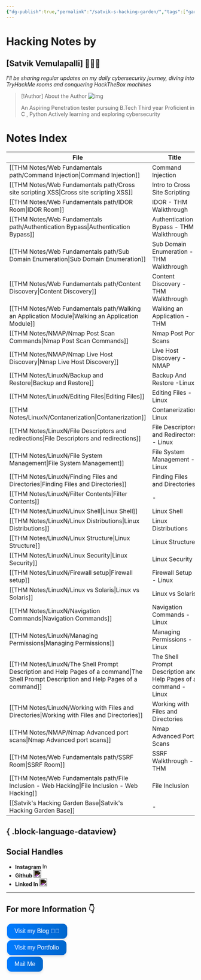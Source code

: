 ```yaml
---
{"dg-publish":true,"permalink":"/satvik-s-hacking-garden/","tags":["gardenEntry"]}
---
```


# Hacking Notes by
## [Satvik Vemulapalli] 💌🧑‍💻

*I'll be sharing regular updates on my daily cybersecurity journey, diving into TryHackMe rooms and conquering HackTheBox machines*


> [!Author] About the Author
> ![img](https://dl.dropbox.com/scl/fi/00hpz9sf96v4gugpvx7t9/profile.jpg?rlkey=yet0g0rb9ofkl806vvhmkjail&st=29odljov&dl=0)
> 
> 
> An Aspiring Penetration tester pursuing B.Tech Third year
> Proficient in C , Python 
> Actively learning and exploring cybersecurity
> 
# Notes Index

| File                                                                                                                                       | Title                                                            | Walkthrough                                                                      |
| ------------------------------------------------------------------------------------------------------------------------------------------ | ---------------------------------------------------------------- | -------------------------------------------------------------------------------- |
| [[THM Notes/Web Fundamentals path/Command Injection\|Command Injection]]                                                                | Command Injection                                                | https://blog.satvik.live/post/THM%2FWEB%2FCommand-Injection-THM                  |
| [[THM Notes/Web Fundamentals path/Cross site scripting XSS\|Cross site scripting XSS]]                                                  | Intro to Cross Site Scripting                                    | https://blog.satvik.live/post/THM%2FWEB%2FIntro-to-Cross-Site-Scripting          |
| [[THM Notes/Web Fundamentals path/IDOR Room\|IDOR Room]]                                                                                | IDOR - THM Walkthrough                                           | https://blog.satvik.live/post/THM%2FWEB%2FIDOR-THM-Walkthrough                   |
| [[THM Notes/Web Fundamentals path/Authentication Bypass\|Authentication Bypass]]                                                        | Authentication Bypass - THM Walkthrough                          | https://blog.satvik.live/post/THM%2FWEB%2FAuthentication-Bypass-THM-Walkthrough  |
| [[THM Notes/Web Fundamentals path/Sub Domain Enumeration\|Sub Domain Enumeration]]                                                      | Sub Domain Enumeration - THM Walkthrough                         | https://blog.satvik.live/post/THM%2FWEB%2FSub-Domain-Enumeration-THM-Walkthrough |
| [[THM Notes/Web Fundamentals path/Content Discovery\|Content Discovery]]                                                                | Content Discovery - THM Walkthrough                              | https://blog.satvik.live/post/THM%2FWEB%2FContent-Discovery-THM-Walkthrough      |
| [[THM Notes/Web Fundamentals path/Walking an Application Module\|Walking an Application Module]]                                        | Walking an Application - THM                                     | https://blog.satvik.live/post/THM%2FWEB%2FWalking-an-Application-THM             |
| [[THM Notes/NMAP/Nmap Post Scan Commands\|Nmap Post Scan Commands]]                                                                     | Nmap Post Port Scans                                             | https://blog.satvik.live/post/THM%2FNMAP%2FNmap-Post-Port-Scans                  |
| [[THM Notes/NMAP/Nmap Live Host Discovery\|Nmap Live Host Discovery]]                                                                   | Live Host Discovery - NMAP                                       | https://blog.satvik.live/post/THM%2FNMAP%2FLive-Host-Discovery                   |
| [[THM Notes/LinuxN/Backup and Restore\|Backup and Restore]]                                                                             | Backup And Restore -Linux                                        | \-                                                                               |
| [[THM Notes/LinuxN/Editing Files\|Editing Files]]                                                                                       | Editing Files - Linux                                            | \-                                                                               |
| [[THM Notes/LinuxN/Contanerization\|Contanerization]]                                                                                   | Contanerization Linux                                            | \-                                                                               |
| [[THM Notes/LinuxN/File Descriptors and redirections\|File Descriptors and redirections]]                                               | File Descriptors and Redirectors - Linux                         | \-                                                                               |
| [[THM Notes/LinuxN/File System Management\|File System Management]]                                                                     | File System Management - Linux                                   | \-                                                                               |
| [[THM Notes/LinuxN/Finding Files and Directories\|Finding Files and Directories]]                                                       | Finding Files and Directories                                    | \-                                                                               |
| [[THM Notes/LinuxN/Filter Contents\|Filter Contents]]                                                                                   | \-                                                               | \-                                                                               |
| [[THM Notes/LinuxN/Linux Shell\|Linux Shell]]                                                                                           | Linux Shell                                                      | \-                                                                               |
| [[THM Notes/LinuxN/Linux Distributions\|Linux Distributions]]                                                                           | Linux Distributions                                              | \-                                                                               |
| [[THM Notes/LinuxN/Linux Structure\|Linux Structure]]                                                                                   | Linux Structure                                                  | \-                                                                               |
| [[THM Notes/LinuxN/Linux Security\|Linux Security]]                                                                                     | Linux Security                                                   | \-                                                                               |
| [[THM Notes/LinuxN/Firewall setup\|Firewall setup]]                                                                                     | Firewall Setup - Linux                                           | \-                                                                               |
| [[THM Notes/LinuxN/Linux vs Solaris\|Linux vs Solaris]]                                                                                 | Linux vs Solaris                                                 | \-                                                                               |
| [[THM Notes/LinuxN/Navigation Commands\|Navigation Commands]]                                                                           | Navigation Commands - Linux                                      | \-                                                                               |
| [[THM Notes/LinuxN/Managing Permissions\|Managing Permissions]]                                                                         | Managing Permissions - Linux                                     | \-                                                                               |
| [[THM Notes/LinuxN/The Shell Prompt Description and Help Pages of a command\|The Shell Prompt Description and Help Pages of a command]] | The Shell Prompt Description and Help Pages of a command - Linux | \-                                                                               |
| [[THM Notes/LinuxN/Working with Files and Directories\|Working with Files and Directories]]                                             | Working with Files and Directories                               | \-                                                                               |
| [[THM Notes/NMAP/Nmap Advanced port scans\|Nmap Advanced port scans]]                                                                   | Nmap Advanced Port Scans                                         | https://blog.satvik.live/post/THM%2FNMAP%2FNmap-Advanced-Port-Scans              |
| [[THM Notes/Web Fundamentals path/SSRF Room\|SSRF Room]]                                                                                | SSRF Walkthrough - THM                                           | https://blog.satvik.live/post/THM%2FWEB%2FSSRF-Walkthrough-THM                   |
| [[THM Notes/Web Fundamentals path/File Inclusion - Web Hacking\|File Inclusion - Web Hacking]]                                          | File Inclusion                                                   | \-                                                                               |
| [[Satvik's Hacking Garden Base\|Satvik's Hacking Garden Base]]                                                                          | \-                                                               | \-                                                                               |

{ .block-language-dataview}
--------------------------------------------------
## Social Handles

- **Instagram**  [<img src="https://upload.wikimedia.org/wikipedia/commons/a/a5/Instagram_icon.png" alt="Instagram" width="15"/>](https://www.instagram.com/satvikshetty.v)
- **Github** [<img src="https://upload.wikimedia.org/wikipedia/commons/9/91/Octicons-mark-github.svg" alt="GitHub" width="20" style="filter: invert(100%)"/>](https://github.com/satvik-vs)
- **Linked In** [<img src="https://upload.wikimedia.org/wikipedia/commons/c/ca/LinkedIn_logo_initials.png" alt="LinkedIn" width="20" style="filter: invert(100%)"/>](https://www.linkedin.com/in/yourprofile)
--------------------------------------------------------------------------
## For more Information 👇

<a href="https://blog.satvik.live" style="text-decoration:none;">
  <button style="
    background: linear-gradient(90deg, rgba(0,123,255,1) 0%, rgba(0,102,204,1) 100%);
    border: none; /* Remove borders */
    color: white; /* White text */
    padding: 10px 20px; /* Some padding */
    text-align: center; /* Centered text */
    text-decoration: none; /* Remove underline */
    display: flex; /* Use flexbox */
    align-items: center; /* Center items vertically */
    justify-content: center; /* Center items horizontally */
    font-size: 16px; /* Increase font size */
    margin: 4px 2px; /* Add some margin */
    cursor: pointer; /* Add a pointer on hover */
    border-radius: 12px; /* Rounded corners */
    box-shadow: 0 4px 6px rgba(0, 0, 0, 0.1); /* Add shadow */
    transition: transform 0.2s; /* Animation for hover effect */
    height: 40px; /* Fixed height for better alignment */
  " onmouseover="this.style.transform='scale(1.05)';" onmouseout="this.style.transform='scale(1.0)';">
    Visit my Blog 🧑‍💻
  </button>
</a>
<a href="https://satvik.live" style="text-decoration:none;">
  <button style="
    background: linear-gradient(90deg, rgba(0,123,255,1) 0%, rgba(0,102,204,1) 100%);
    border: none; /* Remove borders */
    color: white; /* White text */
    padding: 10px 20px; /* Some padding */
    text-align: center; /* Centered text */
    text-decoration: none; /* Remove underline */
    display: flex; /* Use flexbox */
    align-items: center; /* Center items vertically */
    justify-content: center; /* Center items horizontally */
    font-size: 16px; /* Increase font size */
    margin: 4px 2px; /* Add some margin */
    cursor: pointer; /* Add a pointer on hover */
    border-radius: 12px; /* Rounded corners */
    box-shadow: 0 4px 6px rgba(0, 0, 0, 0.1); /* Add shadow */
    transition: transform 0.2s; /* Animation for hover effect */
    height: 40px; /* Fixed height for better alignment */
  " onmouseover="this.style.transform='scale(1.05)';" onmouseout="this.style.transform='scale(1.0)';">
     Visit my Portfolio
  </button>
</a>
<a href="mailto:contact@satvik.live" style="text-decoration:none;">
  <button style="
    background: linear-gradient(90deg, rgba(0,123,255,1) 0%, rgba(0,102,204,1) 100%);
    border: none; /* Remove borders */
    color: white; /* White text */
    padding: 10px 20px; /* Some padding */
    text-align: center; /* Centered text */
    text-decoration: none; /* Remove underline */
    display: flex; /* Use flexbox */
    align-items: center; /* Center items vertically */
    justify-content: center; /* Center items horizontally */
    font-size: 16px; /* Increase font size */
    margin: 4px 2px; /* Add some margin */
    cursor: pointer; /* Add a pointer on hover */
    border-radius: 12px; /* Rounded corners */
    box-shadow: 0 4px 6px rgba(0, 0, 0, 0.1); /* Add shadow */
    transition: transform 0.2s; /* Animation for hover effect */
    height: 40px; /* Fixed height for better alignment */
  " onmouseover="this.style.transform='scale(1.05)';" onmouseout="this.style.transform='scale(1.0)';">
    Mail Me
  </button>
</a>